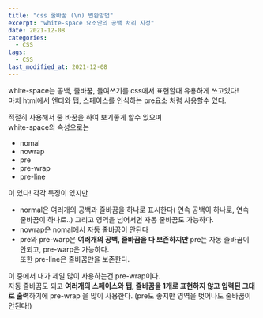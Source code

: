 ```yaml
---
title: "css 줄바꿈 (\n) 변환방법"
excerpt: "white-space 요소안의 공백 처리 지정"
date: 2021-12-08
categories:
  - CSS
tags:
  - CSS
last_modified_at: 2021-12-08
---
```


white-space는 공백, 줄바꿈, 들여쓰기를 css에서 표현할때 유용하게 쓰고있다!  
마치 html에서 엔터와 탭, 스페이스를 인식하는 pre요소 처럼 사용할수 있다.

적절히 사용해서 줄 바꿈을 하여 보기좋게 할수 있으며  
white-space의 속성으로는

- nomal
- nowrap
- pre
- pre-wrap
- pre-line

이 있다!
각각 특징이 있지만

- normal은 여러개의 공백과 줄바꿈을 하나로 표시한다( 연속 공백이 하나로, 연속 줄바꿈이 하나로..) 그리고 영역을 넘어서면 자동 줄바꿈도 가능하다.
- nowrap은 nomal에서 자동 줄바꿈이 안된다
- pre와 pre-warp은 **여러개의 공백, 줄바꿈을 다 보존하지만** pre는 자동 줄바꿈이 안되고, pre-warp은 가능하다.  
  또한 pre-line은 줄바꿈만을 보존한다.

이 중에서 내가 제일 많이 사용하는건 pre-wrap이다.  
자동 줄바꿈도 되고 **여러개의 스페이스와 탭, 줄바꿈을 1개로 표현하지 않고 입력된 그대로 출력**하기에 pre-wrap 을 많이 사용한다. (pre도 좋지만 영역을 벗어나도 줄바꿈이 안된다!)

